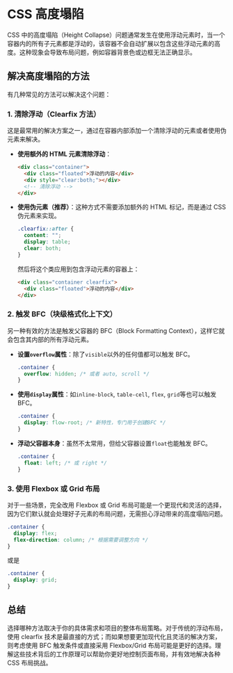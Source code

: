 # CSS 高度塌陷

CSS 中的高度塌陷（Height Collapse）问题通常发生在使用浮动元素时，当一个容器内的所有子元素都是浮动的，该容器不会自动扩展以包含这些浮动元素的高度。这种现象会导致布局问题，例如容器背景色或边框无法正确显示。

## 解决高度塌陷的方法

有几种常见的方法可以解决这个问题：

### 1. 清除浮动（Clearfix 方法）

这是最常用的解决方案之一，通过在容器内部添加一个清除浮动的元素或者使用伪元素来解决。

- **使用额外的 HTML 元素清除浮动**：

  ```html
  <div class="container">
    <div class="floated">浮动的内容</div>
    <div style="clear:both;"></div>
    <!-- 清除浮动 -->
  </div>
  ```

- **使用伪元素（推荐）**：这种方式不需要添加额外的 HTML 标记，而是通过 CSS 伪元素来实现。

  ```css
  .clearfix::after {
    content: "";
    display: table;
    clear: both;
  }
  ```

  然后将这个类应用到包含浮动元素的容器上：

  ```html
  <div class="container clearfix">
    <div class="floated">浮动的内容</div>
  </div>
  ```

### 2. 触发 BFC（块级格式化上下文）

另一种有效的方法是触发父容器的 BFC（Block Formatting Context），这样它就会包含其内部的所有浮动元素。

- **设置`overflow`属性**：除了`visible`以外的任何值都可以触发 BFC。

  ```css
  .container {
    overflow: hidden; /* 或者 auto, scroll */
  }
  ```

- **使用`display`属性**：如`inline-block`, `table-cell`, `flex`, `grid`等也可以触发 BFC。

  ```css
  .container {
    display: flow-root; /* 新特性，专门用于创建BFC */
  }
  ```

- **浮动父容器本身**：虽然不太常用，但给父容器设置`float`也能触发 BFC。

  ```css
  .container {
    float: left; /* 或 right */
  }
  ```

### 3. 使用 Flexbox 或 Grid 布局

对于一些场景，完全改用 Flexbox 或 Grid 布局可能是一个更现代和灵活的选择，因为它们默认就会处理好子元素的布局问题，无需担心浮动带来的高度塌陷问题。

```css
.container {
  display: flex;
  flex-direction: column; /* 根据需要调整方向 */
}
```

或是

```css
.container {
  display: grid;
}
```

## 总结

选择哪种方法取决于你的具体需求和项目的整体布局策略。对于传统的浮动布局，使用 clearfix 技术是最直接的方式；而如果想要更加现代化且灵活的解决方案，则考虑使用 BFC 触发条件或直接采用 Flexbox/Grid 布局可能是更好的选择。理解这些技术背后的工作原理可以帮助你更好地控制页面布局，并有效地解决各种 CSS 布局挑战。
